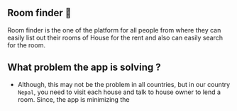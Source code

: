 ## Room finder 🏡
Room finder is the one of the platform for all people from where they can easily list out their rooms of House for the rent and also can easily search for the room. 

## What problem the app is solving ?
- Although, this may not be the problem in all countries, but in our country `Nepal`, you need to visit each house and talk to house owner to lend a room. Since, the app is minimizing the  